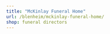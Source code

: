 ```yaml
---
title: "McKinlay Funeral Home"
url: /blenheim/mckinlay-funeral-home/
shop: funeral directors
---
```

